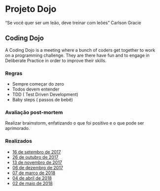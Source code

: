 # Projeto Dojo

“Se você quer ser um leão, deve treinar com leões”
 Carlson Gracie

## Coding Dojo

A Coding Dojo is a meeting where a  bunch of coders get together to work on a programming challenge.
They are there have fun and to engage in  Deliberate Practice in order to improve their skills.

### Regras

- Sempre começar do zero
- Todos devem entender
- TDD ( Test Driven Development)
- Baby steps ( passos de bebê)

### Avaliação post-mortem

Realizar braimstorm, enfatizando o que foi positivo e o que pode ser aprimorado.

### Realizados

- [16 de setembro de 2017](2017_SET_16/README.md)
- [26 de outubro de 2017](2017_OUT_26/README.md)
- [13 de novembro de 2017](2017_NOV_13/README.md)
- [06 de dezembro de 2017](2017_DEZ_06/README.md)
- [07 de março de 2018](2018_MAR_07/README.md)
- [04 de abril de 2018](2018_ABR_04/README.md)
- [02 de maio de 2018](2018_MAI_02/README.md)
